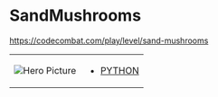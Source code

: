 # SandMushrooms 

https://codecombat.com/play/level/sand-mushrooms
<table>
<tr>
<td>

![Hero Picture](hero.png?raw=true "Hero Picture")

</td>
<td>
<ul>
<li>

[PYTHON](SandMushrooms.py)

</li>
</td>
</tr>
<table>